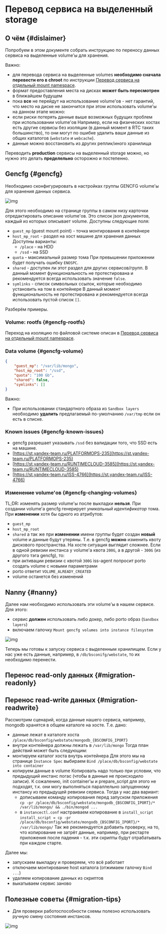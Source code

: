 # Перевод сервиса на выделенный storage

##  О чём {#dislaimer}
Попробуем в этом документе собрать инструкцию по переносу данных сервиса на выделенные volume'ы для хранения.

Важно:
* для перевода сервиса на выделенные volumes **необходимо сначала перевести его в chroot** по инструкции [Перевод сервиса на отдельный mount namespace](move-to-rootfs.md).
* формат предоставления места на дисках **может быть пересмотрен** в ближайшем будущем
* пока **все** не перейдут на использование volume'ов - нет гарантий, что место на диске не закончится
при этом использовать volume'ы на данном этапе можно:
* если риски потерять данные выше возможных будущих проблем при использовании volume'ов
Например, если на физических хостах есть другие сервисы без изоляции (в данный момент в RTC таких большинство), то они могут по ошибке удалить ваши данные из общих каталогов (`webstate` и `webcache`).
* данные можно восстановить из других реплик/иного хранилища

Переводить **production** сервисы на выделенный storage можно, но нужно это делать **пределельно** осторожно и постепенно.

##  Gencfg {#gencfg}
Необходимо сконфигурировать в настройках группы GENCFG volume'ы для хранения данных сервиса.

![img](https://jing.yandex-team.ru/files/sshipkov/movetovolumesgencfg.9754f71.png)

Для этого необходимо на странице группы в самом низу карточки отредактировать описание volume'ов. Это список json документов, каждый из которых описывает volume. Доступны следующие поля:

* `guest_mp` (guest mount point) - точка монтирования в контейнере
* `host_mp_root` - раздел на хост машине для хранения данных
Доступны варианты:
    * `/place` - на HDD
    * `/ssd` - на SSD
* `quota` - максимальный размер тома
При превышении приложении будет получать ошибку `ENOSPC`.
* `shared` - доступен ли этот раздел для других сервисов/групп.
В данный момент функциональность не протестирована и рекомендуется всегда использовать значение `false`.
* `symlinks` - список символьных ссылок, которые необходимо установить на том в контейнере
В данный момент функциональность не протестирована и рекомендуется всегда использовать пустой список `[]`.

Разберём примеры.

###  Volume: rootfs {#gencfg-rootfs}

Переход на изоляцию по файловой системе описан в [Перевод сервиса на отдельный mount namespace](move-to-rootfs.md).

###  Data volume {#gencfg-volume}
```json
{
    "guest_mp": "/var/lib/mongo",
    "host_mp_root": "/ssd",
    "quota": "100 Gb",
    "shared": false,
    "symlinks": []
}
```

Важно:
* При использовании стандартного образа из `Sandbox layers` необходимо **удалить** предлагаемый по-умолчанию `/var/tmp` если он есть в списке.

###  Known issues {#gencfg-known-issues}
* gencfg разрешает указывать `/ssd` без валидации того, что SSD есть на машине.
* [https://st.yandex-team.ru/PLATFORMOPS-235](https://st.yandex-team.ru/PLATFORMOPS-235)
* [https://st.yandex-team.ru/RUNTIMECLOUD-3585](https://st.yandex-team.ru/RUNTIMECLOUD-3585)
* [https://st.yandex-team.ru/ISS-4766](https://st.yandex-team.ru/ISS-4766)

###  Изменение volume'ов {#gencfg-changing-volumes}

TL;DR: изменять размер volume'ы после выкладки **нельзя**.
При создании volume'а gencfg генерирует _уникальный идентификатор_ тома. При **изменении** хотя бы одного из атрибутов:
* `guest_mp`
* `host_mp_root`
* `shared`
а так же при **изменении** имени группы будет создан **новый** volume и данные будут утеряны. Т.е. в gencfg **можно** изменить квоту дискового пространства.
На хосте ситуация выглядит сложнее. Если в одной ревизии инстанса у volume'а квота `200G`, а в другой - `300G` (из другого тэга gencfg), то:
* при активации ревизии с квотой `300G` iss-agent попросит porto создать volume с новыми параметрами
* porto ответит `VOLUME_ALREADY_CREATED`
* volume останется без изменений

##  Nanny {#nanny}
Далее нам необходимо использовать эти volume'ы в нашем сервисе. Для этого:

* сервис **должен** использовать либо докер, либо porto образ (`Sandbox layers`)
* включаем галочку `Mount gencfg volumes into instance filesystem`

![img](https://jing.yandex-team.ru/files/sshipkov/movetovolumesnanny.5451f26.png)

Теперь мы готовы к запуску сервиса с выделенным хранилищем. Если у нас уже есть данные, например, в `/db/bsconifg/webstate`, то их необходимо перенести.

##  Перенос read-only данных {#migration-readonly}

##  Перенос read-write данных {#migration-readwrite}
Рассмотрим сценарий, когда данные нашего сервиса, например, mongodb хранятся в общем каталоге на хосте. Т.е. дано:

* данные лежат в каталоге хоста `/place/db/bsconfig/webstate/mongodb_{BSCONFIG_IPORT}`
* внутри контейнера должны лежать в `/var/lib/mongo`
Тогда план действий может быть следующим:
* монтируем каталог хоста внутрь контейнера
Для этого мы на странице `Instance Spec` выбираем `Bind /place/db/bsconfig/webstate into container`
* копируем данные в volume
Копировать надо только при условии, что предыдущий инстанс погас (чтобы в данные не происходило записи). К сожалению, init container'ы и prepare_script для этого не подходят, т.к. они могу выполняться параллельно запущенному инстансу из предыдущей ревизии сервиса. Тогда у нас два вариант:
    * дописываем команду копирования перед запуском приложения
    `cp -pr /place/db/bsconfig/webstate/mongodb_{BSCONFIG_IPORT}/* /var/lib/mongo/ && ./bin/mongod ...`
    * в `instancectl.conf` настраиваем копирование в `install_script`
    `install_script = cp -pr /place/db/bsconfig/webstate/mongodb_{BSCONFIG_IPORT}/* /var/lib/mongo/`
    Так же рекомендуется добавить проверку, на то, что копирование не затрёт данные, например, при рестарте приложения после падения - т.к. эти скрипты будут отрабатывать при каждом старте.

Далее мы:
* запускаем выкладку и проверяем, что всё работает
* отключаем монтирование host каталога (отжимаем галочку `Bind ...`)
* удаляем копирование данных из скриптов
* выкатываем сервис заново

##  Полезные советы {#migration-tips}
* Для проверки работоспособности схемы полезно использовать ручную смену состояния инстансов.

![img](https://jing.yandex-team.ru/files/sshipkov/movetovolumesmanual1.e6cff87.png)

